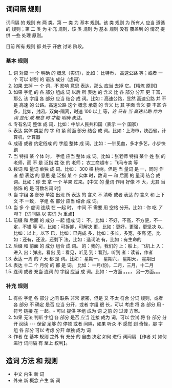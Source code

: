 
## 词间隔 规则

词间隔 的 规则 有 两 类。第 一 类 为 基本 规则。该 类 规则 为 所有人 应当 遵循 的 规则；第 二 类 为 补充 规则，该 类 规则 为 基本 规则 没有 覆盖到 的 情况 提供 一些 处理 原则。

目前 所有 规则 都 处于 开放 讨论 阶段。


### 基本 规则
1. 词 对应 一 个 明确 的 概念（实词），比如： 比特币， 高速公路 等；或者 一 个 可以 辨别 的 语法 成分（虚词）
1. 如果 去掉 一 个 词，不 影响 意思 表达，那么 应当 去掉 它。【精炼 原则】
1. 如果 字组 的 各 部分 组成 词 以后 所 表达 的 含义 比 各 部分 分开 更 丰富，那么 该 字组 各 部分 应当 结合 成 词。比如：高速公路，显然 高速公路 并 不是 高速 的 公路。高速公路 这个 概念 承载 的 含义 比 其 字面 含义 要 丰富 许多，比如，封闭，双向-隔离，时速 100 以上 等，*这 只有 当 高速公路 作为 词 显化 成 概念 时 才能 明确 表达*。
1. 专有名词 整体 成 词，比如：中华人民共和国（表示 一个 国家）
1. 表达 实体 类型 的 字 和 紧 前面 部分 结合 成 词。比如：上海市，陕西省，计算机，计算器 
1. 成语 或者 约定俗成 的 字组 整体 成 词。比如：一针见血，多才多艺，小步快跑
1. 当 特指 某 个体 时， 字组 应当 整体 成 词。比如：张老师 特指 某个 姓 张 的 老师，而 不 是 泛指 姓 张 的 老师； 农工商超市； 飞马专卖 等
1. 数词 和 量词 单独 成 词。比如： 300 棵 桃树。但是 当 量词 是 一，同时 作者 想 表达 的 意思 是 泛指 某 个 实体 时，数词 一 和 后面 的 量词 结合 成 词。比如：你 去 拿 一个 苹果 过来。【中文 的 量词 作用 好像 不 大，尤其 当 修饰 的 是 可数名词 时】
1. 当 字组 各 部分 单独 出现 所 表达 的 含义 不 清晰 或者 表达 的 含义 和 上下文 不 一致， 字组 各 部分 应当 结合 成 词。
1. 当 多 个 虚词 连续 在 一起 时， 中间 不 需要 用 空格 分开。比如：你 吃 *了吗*？【词间隔 以 实词 为 重点】 
1. 前缀 和 后面 的 成分 一起 组成 词：
	不，比如：不好，不高，不方便，不一定，不错 等
	可，比如：可拆卸，可解决
	更，比如：更好，更强，更坚决
	以，比如：以上，以下
	已，比如：已完成
	多，比如：多长，多宽，多高
	还，比如：还有，还没，还剩下
	法，比如：造词法
	有，比如：有生命的
1. 后缀 和 前面 的 成分 组合 成 词。
	的：我的，我们的
	上：船上，飞机上
	入：进入
	出：弹出，看出
	见：看见，听见
	到：看到，听到
	者：读者，作者
1. 表达 一周 的 7 天 都 是 词。比如： 星期一， 星期六， 星期天， 星期日
1. 表达 十二 个 月份 的 都 是 词。 比如： 一月(份)，二月，三月，十二月
1. 连词 或者 充当 连词 的 字组 应当 成 词。比如：一方面 。。。， 另一方面。。。


### 补充 规则

1. 有些 字组 各 部分 之间 联系 非常 紧密，但是 又 不太 符合 分词 规则，或者 各 部分 不 确定 是否 应当 分开，或者 字组 很 长，可以 考虑 将 各 部分 用 - 符号 链接 在 一起。- 可以 提供 字组 成为 词 之前 的 过渡 方案。
1. 如果 无法 判断 字组 各 部分 是否 应当 连接 成为 词，可以 尝试 将 各 部分 分开 阅读 --- 保留 足够 的 停顿 或者 间隔，如果 听众 不 感觉 到 奇怪，那 字组 各 部分 可以 考虑 分开 单独 成为 词
1. 作者 在 基本 规则 之外 有 充分 的 自由 决定 如何 进行 词间隔 【作者 对 如何 进行 词间隔 有 至上 权利】。


## 造词 方法 和 规则 

- 中文 内生 新 词 
- 外来 新 概念 产生 新 词 


